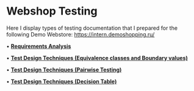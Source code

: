 # Webshop Testing
Here I display types of testing documentation that I prepared for the following Demo Webstore: https://intern.demoshopping.ru/

• [**Requirements Analysis**](https://docs.google.com/spreadsheets/d/1FNZtpPM6Y8_0JFXUuHVSI1FF96HLIf_cHGZUdwxbBhc/edit?usp=sharing)

• <a href="https://docs.google.com/spreadsheets/d/1A0ovryJL0fSBZmZQS-QHUjJ9r2oGUSWlXJrmnmnRd-k/edit?usp=sharing" target="_blank">**Test Design Techniques (Equivalence classes and Boundary values)**</a>

• <a href="https://docs.google.com/spreadsheets/d/107sxC2qU_qQDaQ7KB_i2Llkjo6gFLQhhlBxDa7EKTY4/edit?usp=sharing" target="_blank">**Test Design Techniques (Pairwise Testing)**</a>

• <a href="https://docs.google.com/spreadsheets/d/1EzpZLWUTx4MUlsekh2IB9njMH9-hZk3cs_rdylS8v4w/edit?usp=sharing" target="_blank"> **Test Design Techniques (Decision Table)**</a> 
